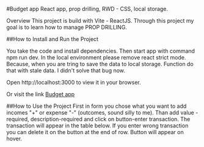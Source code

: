 #Budget app
React app, prop drilling, RWD - CSS, local storage.

Overview
This project is build with Vite - ReactJS. Through this project my goal is to learn how to manage PROP DRILLING.

##How to Install and Run the Project

You take the code and install dependencies.
Then start app with command npm run dev.
In the local environment please remove react strict mode. Because, when you are tring to save the data to local storage.
Function do that with stale data. I didn't solve that bug now.

Open http://localhost:3000 to view it in your browser.

Or visit the link [Budget app](https://budget-prop-drilling.netlify.app/)

##How to Use the Project
First in form you chose what you want to add incomes "+" or expense "-" (outcomes, sound silly to me).
Than add value - required, description-required and click on button-enter transaction.
The transaction will appear in the table below.
If you enter wrong transaction you can delete it on the button at the end of row.
Button will appear on hover.
